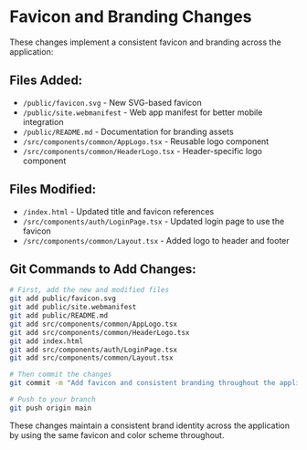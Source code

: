 # Favicon and Branding Changes

These changes implement a consistent favicon and branding across the application:

## Files Added:
- `/public/favicon.svg` - New SVG-based favicon
- `/public/site.webmanifest` - Web app manifest for better mobile integration
- `/public/README.md` - Documentation for branding assets
- `/src/components/common/AppLogo.tsx` - Reusable logo component
- `/src/components/common/HeaderLogo.tsx` - Header-specific logo component

## Files Modified:
- `/index.html` - Updated title and favicon references
- `/src/components/auth/LoginPage.tsx` - Updated login page to use the favicon
- `/src/components/common/Layout.tsx` - Added logo to header and footer

## Git Commands to Add Changes:

```bash
# First, add the new and modified files
git add public/favicon.svg
git add public/site.webmanifest
git add public/README.md
git add src/components/common/AppLogo.tsx
git add src/components/common/HeaderLogo.tsx
git add index.html
git add src/components/auth/LoginPage.tsx
git add src/components/common/Layout.tsx

# Then commit the changes
git commit -m "Add favicon and consistent branding throughout the application"

# Push to your branch
git push origin main
```

These changes maintain a consistent brand identity across the application by using the same favicon and color scheme throughout.

